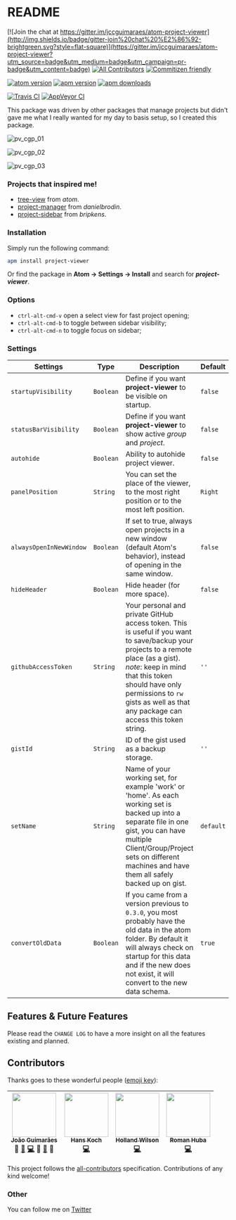 # README
[![Join the chat at https://gitter.im/jccguimaraes/atom-project-viewer](http://img.shields.io/badge/gitter-join%20chat%20%E2%86%92-brightgreen.svg?style=flat-square)](https://gitter.im/jccguimaraes/atom-project-viewer?utm_source=badge&utm_medium=badge&utm_campaign=pr-badge&utm_content=badge)
[![All Contributors](https://img.shields.io/badge/all_contributors-4-orange.svg?style=flat-square)](#contributors)
[![Commitizen friendly](https://img.shields.io/badge/commitizen-friendly-brightgreen.svg?style=flat-square)](http://commitizen.github.io/cz-cli/)

[![atom version](https://img.shields.io/badge/atom-1.9.8-orange.svg?style=flat-square)](https://atom.io/packages/project-viewer/)
[![apm version](https://img.shields.io/apm/v/project-viewer.svg?style=flat-square)](https://atom.io/packages/project-viewer/)
[![apm downloads](https://img.shields.io/apm/dm/project-viewer.svg?style=flat-square)](https://atom.io/packages/project-viewer/)

[![Travis CI](https://travis-ci.org/jccguimaraes/atom-project-viewer.svg?branch=master)](https://travis-ci.org/jccguimaraes/atom-project-viewer)
[![AppVeyor CI](https://ci.appveyor.com/api/projects/status/2t91cemmpf635p2e?svg=true
)](https://ci.appveyor.com/project/jccguimaraes/atom-project-viewer)

This package was driven by other packages that manage projects but didn't gave me what I really wanted for my day to basis setup, so I created this package.

![pv_cgp_01](https://cloud.githubusercontent.com/assets/14871650/15876484/8bfcbc5a-2d05-11e6-90c0-87a38020d78c.gif)

![pv_cgp_02](https://cloud.githubusercontent.com/assets/14871650/15876485/8c13a3b6-2d05-11e6-8f96-bb4ab8acfe9a.gif)

![pv_cgp_03](https://cloud.githubusercontent.com/assets/1093709/16894913/be34c22a-4b65-11e6-8f95-8b8b314f40d5.gif)

### Projects that inspired me!
* [tree-view](https://atom.io/packages/tree-view) from *atom*.
* [project-manager](https://atom.io/packages/project-manager) from *danielbrodin*.
* [project-sidebar](https://atom.io/packages/project-sidebar) from *bripkens*.

### Installation
Simply run the following command:
```sh
apm install project-viewer
```
Or find the package in **Atom → Settings → Install** and search for ***project-viewer***.

### Options
- `ctrl-alt-cmd-v` open a select view for fast project opening;
- `ctrl-alt-cmd-b` to toggle between sidebar visibility;
- `ctrl-alt-cmd-n` to toggle focus on sidebar;

### Settings
Settings | Type | Description | Default
---------|------|-------------|--------
`startupVisibility` | `Boolean` | Define if you want **project-viewer** to be visible on startup. | `false`
`statusBarVisibility` | `Boolean` | Define if you want **project-viewer** to show active *group* and *project*. | `false`
`autohide` | `Boolean` | Ability to autohide project viewer. | `false`
`panelPosition` | `String` | You can set the place of the viewer, to the most right position or to the most left position. | `Right`
`alwaysOpenInNewWindow` | `Boolean` | If set to true, always open projects in a new window (default Atom's behavior), instead of opening in the same window. | `false`
`hideHeader` | `Boolean` | Hide header (for more space). | `false`
`githubAccessToken` | `String` | Your personal and private GitHub access token. This is useful if you want to save/backup your projects to a remote place (as a gist). *note*: keep in mind that this token should have only permissions to `rw` gists as well as that any package can access this token string. | `''`
`gistId` | `String` | ID of the gist used as a backup storage. | `''`
`setName` | `String` | Name of your working set, for example 'work' or 'home'. As each working set is backed up into a separate file in one gist, you can have multiple Client/Group/Project sets on different machines and have them all safely backed up on gist. | `default`
`convertOldData` | `Boolean` | If you came from a version previous to <code>0.3.0</code>, you most probably have the old data in the atom folder. By default it will always check on startup for this data and if the new does not exist, it will convert to the new data schema. | `true`

## Features & Future Features
Please read the `CHANGE LOG` to have a more insight on all the features existing and planned.

## Contributors
Thanks goes to these wonderful people ([emoji key](https://github.com/kentcdodds/all-contributors#emoji-key)):

<!-- ALL-CONTRIBUTORS-LIST:START - Do not remove or modify this section -->
| [<img src="https://avatars.githubusercontent.com/u/14871650?v=3" width="100px;"/><br /><sub>João Guimarães</sub>](https://github.com/jccguimaraes)<br />💁 [🐛](https://github.com/jccguimaraes/atom-project-viewer/issues?q=author%3Ajccguimaraes) [💻](https://github.com/jccguimaraes/atom-project-viewer/commits?author=jccguimaraes) 🎨 [📖](https://github.com/jccguimaraes/atom-project-viewer/commits?author=jccguimaraes) 👀 | [<img src="https://avatars.githubusercontent.com/u/1093709?v=3" width="100px;"/><br /><sub>Hans Koch</sub>](https://github.com/Hammster)<br />[💻](https://github.com/jccguimaraes/atom-project-viewer/commits?author=Hammster) | [<img src="https://avatars.githubusercontent.com/u/4084322?v=3" width="100px;"/><br /><sub>Holland Wilson</sub>](https://github.com/DamnedScholar)<br />[💻](https://github.com/jccguimaraes/atom-project-viewer/commits?author=DamnedScholar) | [<img src="https://avatars.githubusercontent.com/u/7261682?v=3" width="100px;"/><br /><sub>Roman Huba</sub>](https://github.com/amilor)<br />[💻](https://github.com/jccguimaraes/atom-project-viewer/commits?author=amilor) |
| :---: | :---: | :---: | :---: |
<!-- ALL-CONTRIBUTORS-LIST:END -->

This project follows the [all-contributors](https://github.com/kentcdodds/all-contributors) specification. Contributions of any kind welcome!

### Other
You can follow me on [Twitter](https://twitter.com/jccguimaraes)
